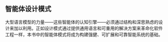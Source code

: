 ## 智能体设计模式

大型语言模型的力量——这些智能体的认知引擎——必须通过结构和深思熟虑的设计来加以利用。正如设计模式通过提供通用语言和可重用的解决方案来革命化软件工程一样，本书中的智能体模式将成为构建强健、可扩展和可靠智能系统的基础。

